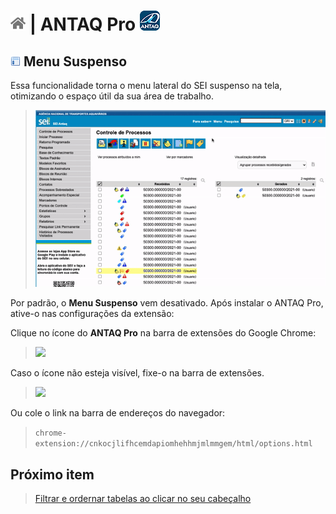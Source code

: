 # [![Home](../img/home.png)](../) |  ANTAQ Pro ![Icone](../img/icon-32.png)

## ![ANTAQ Pro Menu Suspenso](../img/icon-menususpenso.png) Menu Suspenso

Essa funcionalidade torna o menu lateral do SEI suspenso na tela, otimizando o espaço útil da sua área de trabalho.

> ![Menu Suspenso](../img/tela-menususpenso.gif)  

Por padrão, o **Menu Suspenso** vem desativado. Após instalar o ANTAQ Pro, ative-o nas configurações da extensão:

Clique no ícone do **ANTAQ Pro** na barra de extensões do Google Chrome:

>  <img src="https://github.com/pedrohsoaresadv/sei-pro/raw/master/img/tela-seisheets.png" data-canonical-src="https://github.com/pedrohsoaresadv/sei-pro/raw/master/img/tela-seisheets.png" width="490"/>

Caso o ícone não esteja visível, fixe-o na barra de extensões.

>  <img src="https://github.com/pedrohsoaresadv/sei-pro/raw/master/img/tela-seisheets2.png" data-canonical-src="https://github.com/pedrohsoaresadv/sei-pro/raw/master/img/tela-seisheets2.png" width="473"/>

Ou cole o link na barra de endereços do navegador:

> `chrome-extension://cnkocjlifhcemdapiomhehhmjmlmmgem/html/options.html`

## Próximo item

> [Filtrar e ordernar tabelas ao clicar no seu cabeçalho](../pages/ORDERNARTABELA.md)

